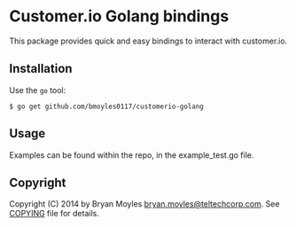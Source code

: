 # Customer.io Golang bindings

This package provides quick and easy bindings to interact with customer.io.

## Installation

Use the `go` tool:

	$ go get github.com/bmoyles0117/customerio-golang

## Usage

Examples can be found within the repo, in the example_test.go file.

## Copyright

Copyright (C) 2014 by Bryan Moyles <bryan.moyles@teltechcorp.com>. See [COPYING](https://github.com/bmoyles0117/customerio-golang/tree/master/COPYING)
file for details.
